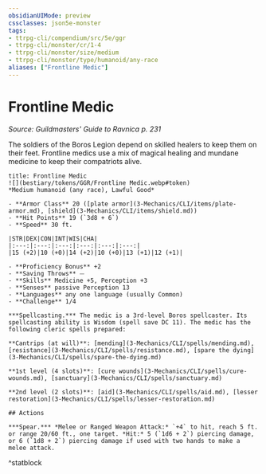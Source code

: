 ```yaml
---
obsidianUIMode: preview
cssclasses: json5e-monster
tags:
- ttrpg-cli/compendium/src/5e/ggr
- ttrpg-cli/monster/cr/1-4
- ttrpg-cli/monster/size/medium
- ttrpg-cli/monster/type/humanoid/any-race
aliases: ["Frontline Medic"]
---
```

# Frontline Medic
*Source: Guildmasters' Guide to Ravnica p. 231*  

The soldiers of the Boros Legion depend on skilled healers to keep them on their feet. Frontline medics use a mix of magical healing and mundane medicine to keep their compatriots alive.

```ad-statblock
title: Frontline Medic
![](bestiary/tokens/GGR/Frontline Medic.webp#token)
*Medium humanoid (any race), Lawful Good*

- **Armor Class** 20 ([plate armor](3-Mechanics/CLI/items/plate-armor.md), [shield](3-Mechanics/CLI/items/shield.md))
- **Hit Points** 19 (`3d8 + 6`)
- **Speed** 30 ft.

|STR|DEX|CON|INT|WIS|CHA|
|:---:|:---:|:---:|:---:|:---:|:---:|
|15 (+2)|10 (+0)|14 (+2)|10 (+0)|13 (+1)|12 (+1)|

- **Proficiency Bonus** +2
- **Saving Throws** ⏤
- **Skills** Medicine +5, Perception +3
- **Senses** passive Perception 13
- **Languages** any one language (usually Common)
- **Challenge** 1/4

***Spellcasting.*** The medic is a 3rd-level Boros spellcaster. Its spellcasting ability is Wisdom (spell save DC 11). The medic has the following cleric spells prepared:

**Cantrips (at will)**: [mending](3-Mechanics/CLI/spells/mending.md), [resistance](3-Mechanics/CLI/spells/resistance.md), [spare the dying](3-Mechanics/CLI/spells/spare-the-dying.md)

**1st level (4 slots)**: [cure wounds](3-Mechanics/CLI/spells/cure-wounds.md), [sanctuary](3-Mechanics/CLI/spells/sanctuary.md)

**2nd level (2 slots)**: [aid](3-Mechanics/CLI/spells/aid.md), [lesser restoration](3-Mechanics/CLI/spells/lesser-restoration.md)

## Actions

***Spear.*** *Melee or Ranged Weapon Attack:* `+4` to hit, reach 5 ft. or range 20/60 ft., one target. *Hit:* 5 (`1d6 + 2`) piercing damage, or 6 (`1d8 + 2`) piercing damage if used with two hands to make a melee attack.
```
^statblock